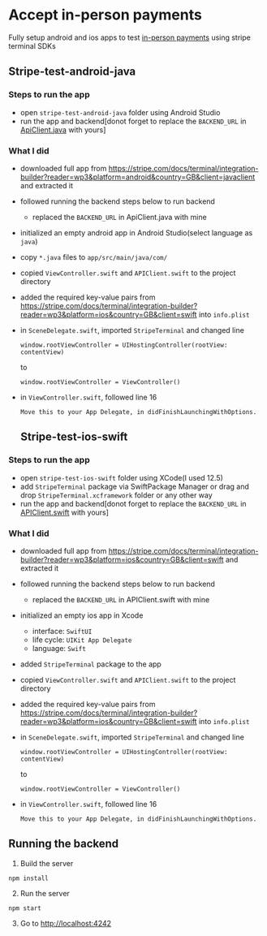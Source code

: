 # Accept in-person payments

Fully setup android and ios apps to test [in-person payments](https://stripe.com/docs/terminal/integration-builder?reader=wp3&platform=android&country=GB&client=javaclient) using stripe terminal SDKs

## Stripe-test-android-java

### Steps to run the app

- open `stripe-test-android-java` folder using Android Studio
- run the app and backend[donot forget to replace the `BACKEND_URL` in [ApiClient.java](stripe-test-android-java/app/src/main/java/com/example/stripe_test_android_java/ApiClient.java) with yours]

### What I did

- downloaded full app from https://stripe.com/docs/terminal/integration-builder?reader=wp3&platform=android&country=GB&client=javaclient and extracted it
- followed running the backend steps below to run backend
  - replaced the `BACKEND_URL` in ApiClient.java with mine
- initialized an empty android app in Android Studio(select language as `java`)
- copy `*.java` files to `app/src/main/java/com/`
- copied `ViewController.swift` and `APIClient.swift` to the project directory
- added the required key-value pairs from https://stripe.com/docs/terminal/integration-builder?reader=wp3&platform=ios&country=GB&client=swift into `info.plist`
- in `SceneDelegate.swift`, imported `StripeTerminal` and changed line
  ```
  window.rootViewController = UIHostingController(rootView: contentView)
  ```
  to
  ```
  window.rootViewController = ViewController()
  ```
- in `ViewController.swift`, followed line 16

  ```
  Move this to your App Delegate, in didFinishLaunchingWithOptions.
  ```

  ## Stripe-test-ios-swift

### Steps to run the app

- open `stripe-test-ios-swift` folder using XCode(I used 12.5)
- add `StripeTerminal` package via SwiftPackage Manager or drag and drop `StripeTerminal.xcframework` folder or any other way
- run the app and backend[donot forget to replace the `BACKEND_URL` in [APIClient.swift](stripe-test-ios-swift/stripe-test3/APIClient.swift) with yours]

### What I did

- downloaded full app from https://stripe.com/docs/terminal/integration-builder?reader=wp3&platform=ios&country=GB&client=swift and extracted it
- followed running the backend steps below to run backend
  - replaced the `BACKEND_URL` in APIClient.swift with mine
- initialized an empty ios app in Xcode
  - interface: `SwiftUI`
  - life cycle: `UIKit App Delegate`
  - language: `Swift`
- added `StripeTerminal` package to the app
- copied `ViewController.swift` and `APIClient.swift` to the project directory
- added the required key-value pairs from https://stripe.com/docs/terminal/integration-builder?reader=wp3&platform=ios&country=GB&client=swift into `info.plist`
- in `SceneDelegate.swift`, imported `StripeTerminal` and changed line
  ```
  window.rootViewController = UIHostingController(rootView: contentView)
  ```
  to
  ```
  window.rootViewController = ViewController()
  ```
- in `ViewController.swift`, followed line 16

  ```
  Move this to your App Delegate, in didFinishLaunchingWithOptions.
  ```

## Running the backend

1. Build the server

```
npm install
```

2. Run the server

```
npm start
```

3. Go to [http://localhost:4242](http://localhost:4242)
